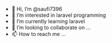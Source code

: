 - 👋 Hi, I’m @saufi7396
- 👀 I’m interested in laravel programming
- 🌱 I’m currently learning laravel
- 💞️ I’m looking to collaborate on ...
- 📫 How to reach me ...

<!---
saufi7396/saufi7396 is a ✨ special ✨ repository because its `README.md` (this file) appears on your GitHub profile.
You can click the Preview link to take a look at your changes.
--->
